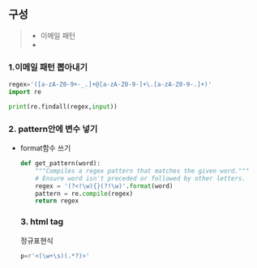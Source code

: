 ## 구성

> - 이메일 패턴
> - 

### 1.이메일 패턴 뽑아내기

```python
regex='([a-zA-Z0-9+-_.]+@[a-zA-Z0-9-]+\.[a-zA-Z0-9-.]+)'
import re

print(re.findall(regex,input))

```



### 2. pattern안에 변수 넣기

- format함수 쓰기

  

  ```python
  def get_pattern(word):
      """Compiles a regex pattern that matches the given word."""
      # Ensure word isn't preceded or followed by other letters.
      regex = '(?<!\w){}(?!\w)'.format(word)
      pattern = re.compile(regex)
      return regex
  
  ```

  

  ### 3. html tag

  정규표현식

  ```python
  p=r'<(\w+\s)(.*?)>'
  
  ```

  

  

  

